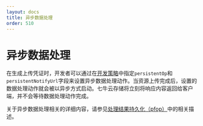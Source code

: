 ```yaml
---
layout: docs
title: 异步数据处理
order: 510
---
```

<a id="persistent-op"></a>
# 异步数据处理

在生成上传凭证时，开发者可以通过在[开发策略](/api/reference/security/put-policy.html)中指定`persistentOp`和`persistentNotifyUrl`字段来设置异步数据处理动作。当资源上传完成后，设置的数据处理动作就会被以异步方式启动。七牛云存储将立刻将响应内容返回给客户端，并不会等待数据处理动作完成。

关于异步数据处理相关的详细内容，请参见[处理结果持久化（pfop）](/api/overview/fop/persistent-fop.html)中的相关描述。